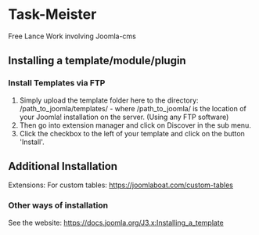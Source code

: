 # Task-Meister
Free Lance Work involving Joomla-cms

## Installing a template/module/plugin
### Install Templates via FTP
1. Simply upload the template folder here to the directory: /path_to_joomla/templates/ - where /path_to_joomla/ is the location of your Joomla! installation on the server. (Using any FTP software)
2. Then go into extension manager and click on Discover in the sub menu.
3. Click the checkbox to the left of your template and click on the button 'Install'.

## Additional Installation
Extensions:
For custom tables: https://joomlaboat.com/custom-tables

### Other ways of installation
See the website: https://docs.joomla.org/J3.x:Installing_a_template
